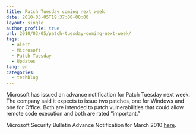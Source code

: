 ```yaml
---
title: Patch Tuesday coming next week
date: 2010-03-05T19:37:00+00:00
layout: single
author_profile: true
url: 2010/03/05/patch-tuesday-coming-next-week/
tags:
  - alert
  - Microsoft
  - Patch Tuesday
  - Updates
lang: en
categories: 
  - techblog
---
```

Microsoft has issued an advance notification for Patch Tuesday next week. The company said it expects to issue two patches, one for Windows and one for Office. Both are intended to patch vulnerabilities that could allow remote code execution and both are rated “important.”

Microsoft Security Bulletin Advance Notification for March 2010 [here](http://www.microsoft.com/technet/security/bulletin/ms10-mar.mspx).